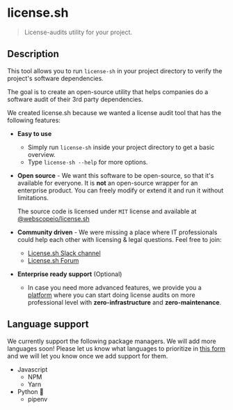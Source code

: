 # license.sh

>  License-audits utility for your project.

## Description

This tool allows you to run `license-sh` in your project directory to
verify the project's software dependencies.

The goal is to create an open-source utility that helps companies do a
software audit of their 3rd party dependencies.

We created license.sh because we wanted a license audit tool that has
the following features:

- **Easy to use** 
  -   Simply run `license-sh` inside your project directory to get a
      basic overview.
  -   Type `license-sh --help` for more options.
- **Open source** - We want this software to be open-source, so that
  it's available for everyone. It is **not** an open-source wrapper for
  an enterprise product. You can freely modify or extend it and run it
  without limitations.
     
     The source code is licensed under `MIT` license and
     available at
     [@webscopeio/license.sh](https://github.com/webscopeio/license.sh)
     
- **Community driven** - We were missing a place where IT professionals
  could help each other with licensing & legal questions. Feel free to
  join:
    - [License.sh Slack channel]()
    - [License.sh Forum]()
  
- **Enterprise ready support** (Optional)
  - In case you need more advanced features, we provide you a
    [platform]() where you can start doing license audits on more
    professional level with **zero-infrastructure** and
    **zero-maintenance**.
    

## Language support
 
We currently support the following package managers. We will add more
languages soon! Please let us know what languages to prioritize in [this
form]() and we will let you know once we add support for them.

* Javascript
  * NPM
  * Yarn
* Python :snake:
  * pipenv
  

